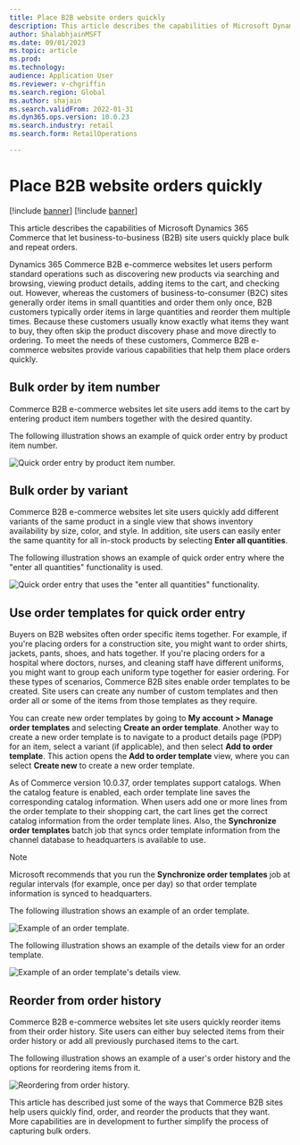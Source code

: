 ```yaml
---
title: Place B2B website orders quickly
description: This article describes the capabilities of Microsoft Dynamics 365 Commerce that let business-to-business (B2B) site users quickly place bulk and repeat orders.
author: ShalabhjainMSFT
ms.date: 09/01/2023
ms.topic: article
ms.prod: 
ms.technology: 
audience: Application User
ms.reviewer: v-chgriffin
ms.search.region: Global
ms.author: shajain
ms.search.validFrom: 2022-01-31
ms.dyn365.ops.version: 10.0.23
ms.search.industry: retail
ms.search.form: RetailOperations

---
```


# Place B2B website orders quickly

[!include [banner](../../includes/banner.md)]
[!include [banner](../../includes/preview-banner.md)]

This article describes the capabilities of Microsoft Dynamics 365 Commerce that let business-to-business (B2B) site users quickly place bulk and repeat orders.

Dynamics 365 Commerce B2B e-commerce websites let users perform standard operations such as discovering new products via searching and browsing, viewing product details, adding items to the cart, and checking out. However, whereas the customers of business-to-consumer (B2C) sites generally order items in small quantities and order them only once, B2B customers typically order items in large quantities and reorder them multiple times. Because these customers usually know exactly what items they want to buy, they often skip the product discovery phase and move directly to ordering. To meet the needs of these customers, Commerce B2B e-commerce websites provide various capabilities that help them place orders quickly.

## Bulk order by item number

Commerce B2B e-commerce websites let site users add items to the cart by entering product item numbers together with the desired quantity.

The following illustration shows an example of quick order entry by product item number.

![Quick order entry by product item number.](../media/QuickAddByItem.png)

## Bulk order by variant

Commerce B2B e-commerce websites let site users quickly add different variants of the same product in a single view that shows inventory availability by size, color, and style. In addition, site users can easily enter the same quantity for all in-stock products by selecting **Enter all quantities**.

The following illustration shows an example of quick order entry where the "enter all quantities" functionality is used.

![Quick order entry that uses the "enter all quantities" functionality.](../media/MatrixView.png)

## Use order templates for quick order entry

Buyers on B2B websites often order specific items together. For example, if you're placing orders for a construction site, you might want to order shirts, jackets, pants, shoes, and hats together. If you're placing orders for a hospital where doctors, nurses, and cleaning staff have different uniforms, you might want to group each uniform type together for easier ordering. For these types of scenarios, Commerce B2B sites enable order templates to be created. Site users can create any number of custom templates and then order all or some of the items from those templates as they require. 

You can create new order templates by going to **My account \> Manage order templates** and selecting **Create an order template**. Another way to create a new order template is to navigate to a product details page (PDP) for an item, select a variant (if applicable), and then select **Add to order template**. This action opens the **Add to order template** view, where you can select **Create new** to create a new order template. 

As of Commerce version 10.0.37, order templates support catalogs. When the catalog feature is enabled, each order template line saves the corresponding catalog information. When users add one or more lines from the order template to their shopping cart, the cart lines get the correct catalog information from the order template lines. Also, the **Synchronize order templates** batch job that syncs order template information from the channel database to headquarters is available to use. 

> [!NOTE]
> Microsoft recommends that you run the **Synchronize order templates** job at regular intervals (for example, once per day) so that order template information is synced to headquarters. 

The following illustration shows an example of an order template.

![Example of an order template.](../media/OrderTemplateHeader.png)

The following illustration shows an example of the details view for an order template.

![Example of an order template's details view.](../media/OrderTemplateLines.png)

## Reorder from order history

Commerce B2B e-commerce websites let site users quickly reorder items from their order history. Site users can either buy selected items from their order history or add all previously purchased items to the cart.

The following illustration shows an example of a user's order history and the options for reordering items from it.

![Reordering from order history.](../media/Reorder.png)

This article has described just some of the ways that Commerce B2B sites help users quickly find, order, and reorder the products that they want. More capabilities are in development to further simplify the process of capturing bulk orders.
